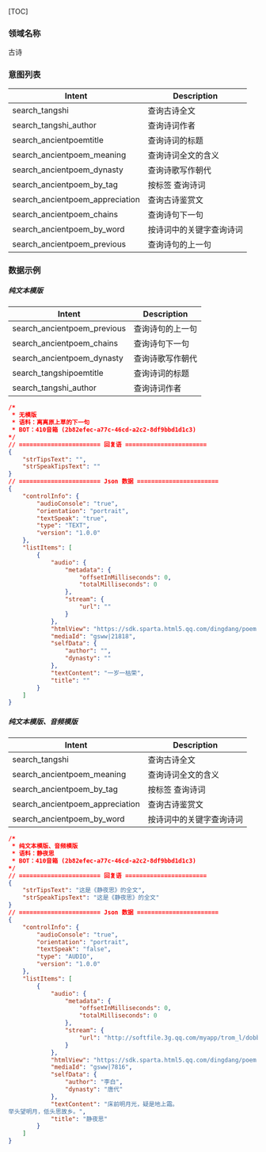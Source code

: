 [TOC]

### 领域名称

古诗

### 意图列表

| Intent                      | Description  |
| --------------------------- | ------------ |
| search_tangshi              | 查询古诗全文       |
| search_tangshi_author       | 查询诗词作者       |
| search_ancientpoemtitle     | 查询诗词的标题      |
| search_ancientpoem_meaning      | 查询诗词全文的含义    |
| search_ancientpoem_dynasty      | 查询诗歌写作朝代     |
| search_ancientpoem_by_tag       | 按标签 查询诗词     |
| search_ancientpoem_appreciation | 查询古诗鉴赏文      |
| search_ancientpoem_chains        | 查询诗句下一句      |
| search_ancientpoem_by_word      | 按诗词中的关键字查询诗词 |
| search_ancientpoem_previous     | 查询诗句的上一句     |

### 数据示例

##### 纯文本模版

| Intent                  | Description |
| ----------------------- | ----------- |
| search_ancientpoem_previous | 查询诗句的上一句    |
| search_ancientpoem_chains    | 查询诗句下一句     |
| search_ancientpoem_dynasty  | 查询诗歌写作朝代    |
| search_tangshipoemtitle | 查询诗词的标题     |
| search_tangshi_author   | 查询诗词作者      |

```json
/*
 * 无模版
 * 语料：离离原上草的下一句
 * BOT：410音箱 (2b82efec-a77c-46cd-a2c2-8df9bbd1d1c3)
*/ 
// ======================= 回复语 =======================
{
	"strTipsText": "",
	"strSpeakTipsText": ""
}
// ======================= Json 数据 =======================
{
    "controlInfo": {
        "audioConsole": "true", 
        "orientation": "portrait", 
        "textSpeak": "true", 
        "type": "TEXT", 
        "version": "1.0.0"
    }, 
    "listItems": [
        {
            "audio": {
                "metadata": {
                    "offsetInMilliseconds": 0, 
                    "totalMilliseconds": 0
                }, 
                "stream": {
                    "url": ""
                }
            }, 
            "htmlView": "https://sdk.sparta.html5.qq.com/dingdang/poem.html?pid=gsww|21818", 
            "mediaId": "gsww|21818", 
            "selfData": {
                "author": "", 
                "dynasty": ""
            }, 
            "textContent": "一岁一枯荣", 
            "title": ""
        }
    ]
}
```

##### 纯文本模版、音频模版

| Intent                      | Description  |
| --------------------------- | ------------ |
| search_tangshi              | 查询古诗全文       |
| search_ancientpoem_meaning      | 查询诗词全文的含义    |
| search_ancientpoem_by_tag       | 按标签 查询诗词     |
| search_ancientpoem_appreciation | 查询古诗鉴赏文      |
| search_ancientpoem_by_word      | 按诗词中的关键字查询诗词 |

```json
/*
 * 纯文本模版、音频模版
 * 语料：静夜思
 * BOT：410音箱 (2b82efec-a77c-46cd-a2c2-8df9bbd1d1c3)
*/ 
// ======================= 回复语 =======================
{
	"strTipsText": "这是《静夜思》的全文",
	"strSpeakTipsText": "这是《静夜思》的全文"
}
// ======================= Json 数据 =======================
{
    "controlInfo": {
        "audioConsole": "true", 
        "orientation": "portrait", 
        "textSpeak": "false", 
        "type": "AUDIO", 
        "version": "1.0.0"
    }, 
    "listItems": [
        {
            "audio": {
                "metadata": {
                    "offsetInMilliseconds": 0, 
                    "totalMilliseconds": 0
                }, 
                "stream": {
                    "url": "http://softfile.3g.qq.com/myapp/trom_l/dobby/ancient_poem/poem_formal/voice/D/2018/7/20180726/D_P_jingyesi_20180726.mp3"
                }
            }, 
            "htmlView": "https://sdk.sparta.html5.qq.com/dingdang/poem.html?pid=gsww|7816", 
            "mediaId": "gsww|7816", 
            "selfData": {
                "author": "李白", 
                "dynasty": "唐代"
            }, 
            "textContent": "床前明月光，疑是地上霜。
举头望明月，低头思故乡。", 
            "title": "静夜思"
        }
    ]
}

```